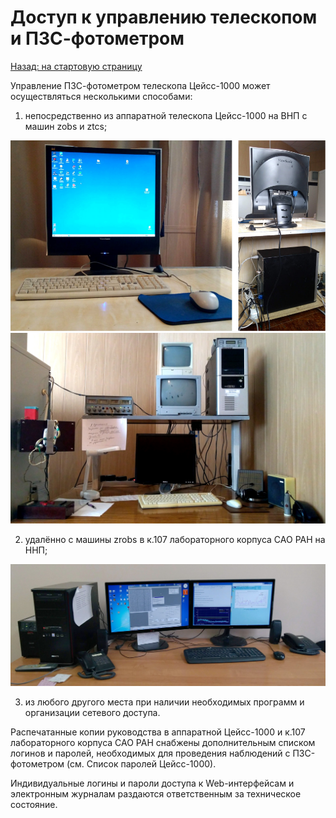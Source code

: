 # Доступ к управлению телескопом и ПЗС-фотометром

[Назад: на стартовую страницу](index.md)


Управление ПЗС-фотометром телескопа Цейсс-1000 может осуществляться несколькими способами:

1. непосредственно из аппаратной телескопа Цейсс-1000 на ВНП с машин zobs и ztcs;

![zobs -- компьютер управления ПЗС-фотометром в аппаратной телескопа Цейсс-1000 на ВНП.](pic/zobs.jpg)
![ztcs -- компьютер управления телескопом в аппаратной телескопа Цейсс-1000 на ВНП.](pic/ztcs.jpg)


2. удалённо с машины zrobs в к.107 лабораторного корпуса САО РАН на ННП;
 
![Рабочее место с компьютером zrobs в к.107 лабораторного корпуса САО РАН на ННП.](pic/zrobs.jpg)

3. из любого другого места при наличии необходимых программ и организации сетевого доступа.


Распечатанные копии руководства в аппаратной Цейсс-1000 и к.107 лабораторного корпуса САО РАН снабжены
дополнительным списком логинов и паролей, необходимых для проведения наблюдений с ПЗС-фотометром
(см. Список паролей Цейсс-1000).

Индивидуальные логины и пароли доступа к Web-интерфейсам и электронным журналам раздаются ответственным за техническое состояние.
